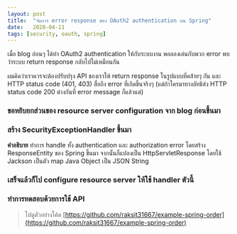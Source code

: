 ```yaml
---
layout: post
title:  "จัดการ error response ของ OAuth2 authentication บน Spring"
date:   2020-04-11
tags: [security, oauth, spring]
---
```

เมื่อ blog ก่อนๆ ได้ทำ OAuth2 authentication ให้กับระบบงาน พอลองเล่นกับพวก error พบว่าระบบ return response กลับไปไม่เหมือนกัน
<script src="https://gist.github.com/raksit31667/b7c487a5f27a2e537fba3d0c8f3a51d8.js"></script>

ผมคิดว่าเราควรจะต้องปรับปรุง API ของเราให้ return response ในรูปแบบที่คล้่ายๆ กัน และ HTTP status code (401, 403) สื่อถึง error ที่เกิดขึ้นจริงๆ (แต่ถ้าใครมาทางลัทธิส่ง HTTP status code 200 ต่างกันที่ error message ก็แล้วแต่)  

### ขอหยิบยกส่วนของ resource server configuration จาก blog ก่อนขึ้นมา
<script src="https://gist.github.com/raksit31667/d1d266bf42651706b59a816d420ff6fd.js"></script>

### สร้าง SecurityExceptionHandler ขึ้นมา
<script src="https://gist.github.com/raksit31667/c5e00eeedb08741aaf652fcecc7bade5.js"></script>
**คำอธิบาย**
ทำการ handle ทั้ง authentication และ authorization error โดยสร้าง ResponseEntity ของ Spring ขึ้นมา จากนั้นก็แปลงเป็น HttpServletResponse โดยใช้ Jackson เป็นตัว map Java Object เป็น JSON String

### เสร็จแล้วก็ไป configure resource server ให้ใช้ handler ตัวนี้
<script src="https://gist.github.com/raksit31667/02475853a4a93c6a22e40688cce8b142.js"></script>

### ทำการทดสอบด้วยการใช้ API
<script src="https://gist.github.com/raksit31667/45bf9bac064cbe68002cbdfd7d348477.js"></script>

 > ไปดูตัวอย่างโค้ด [https://github.com/raksit31667/example-spring-order](https://github.com/raksit31667/example-spring-order)